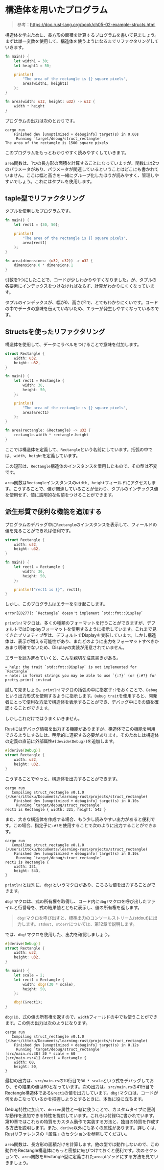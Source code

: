 # 構造体を用いたプログラム

> 参考：https://doc.rust-lang.org/book/ch05-02-example-structs.html

構造体を学ぶために、長方形の面積を計算するプログラムを書いて見ましょう。まずは単一変数を使用して、構造体を使うようになるまでリファクタリングしていきます。

```rust
fn main() {
    let width1 = 30;
    let height1 = 50;

    println!(
        "The area of the rectangle is {} square pixels",
        area(width1, height1)
    );
}

fn area(width: u32, height: u32) -> u32 {
    width * height
}
```

プログラムの出力は次のとおりです。

```none
cargo run
    Finished dev [unoptimized + debuginfo] target(s) in 0.00s
     Running `target/debug/struct_rectangle`
The area of the rectangle is 1500 square pixels
```

このプログラムをもっとわかりやすく読みやすくしていきます。

`area`関数は、1つの長方形の面積を計算することになっていますが、関数には2つのパラメータがあり、パラメータが関連しているということはどこにも書かれていません。ここは幅と高さを一緒にグループ化したほうが読みやすく、管理しやすいでしょう。これにはタプルを使用します。

## taple型でリファクタリング

タプルを使用したプログラムです。

```rust
fn main() {
    let rect1 = (30, 50);

    println!(
        "The area of the rectangle is {} square pixels",
        area(rect1)
    );
}

fn area(dimensions: (u32, u32)) -> u32 {
    dimensions.0 * dimensions.1
}
```

引数を1つにしたことで、コードが少しわかりやすくなりました。が、タプルの各要素にインデックスをつけなければならず、計算がわかりにくくなっています。

タプルのインデックスが、幅が0、高さが1で、とてもわかりにくいです。コードの中でデータの意味を伝えていないため、エラーが発生しやすくなっているのです。

## Structsを使ったリファクタリング

構造体を使用して、データにラベルをつけることで意味を付加します。

```rust
struct Rectangle {
    width: u32,
    height: u32,
}

fn main() {
    let rect1 = Rectangle {
        width: 30,
        height: 50,
    };

    println!(
        "The area of the rectangle is {} square pixels",
        area(&rect1)
    );
}

fn area(rectangle: &Rectangle) -> u32 {
    rectangle.width * rectangle.height
}
```

ここでは構造体を定義して、`Rectangle`という名前にしています。括弧の中では、`width, height`を定義しています。

この短形は、`Rectangle`構造体のインスタンスを借用したもので、その型は不変です。

`area`関数は`Rectangle`インスタンスの`width, height`フィールドにアクセスします。こうすることで、値が関連していることが伝わり、タプルのインデックス値を使用せず、値に説明的な名前をつけることができます。

## 派生形質で便利な機能を追加する

プログラムのデバッグ中に`Rectangle`のインスタンスを表示して、フィールドの値を見ることができれば便利です。

```rust
struct Rectangle {
    width: u32,
    height: u32,
}

fn main() {
    let rect1 = Rectangle {
        width: 30,
        height: 50,
    };

    println!("rect1 is {}", rect1);
}
```

しかし、このプログラムはエラーを引き起こします。

```none
error[E0277]: `Rectangle` doesn't implement `std::fmt::Display`
```

`println!`マクロは、多くの種類のフォーマットを行うことができますが、デフォルトではDisplayフォーマットを使用するように指示しています。これまで見てきたプリミティブ型は、デフォルトでDisplayを実装しています。しかし構造体は、表示が増える可能性があり、またどのように出力をフォーマットすべきかあまり明確でないため、Displayの実装が用意されていません。

エラーを読み進めていくと、こんな親切な注意書きがある。

```none
= help: the trait `std::fmt::Display` is not implemented for `Rectangle`
= note: in format strings you may be able to use `{:?}` (or {:#?} for pretty-print) instead
```

試して見ましょう。`println!`マクロの括弧の中に指定子`:?`をおくことで、`Debug`という出力形式を使用するように指示します。`Debug trait`を使用すると、開発者にとって便利な方法で構造体を表示することができ、デバッグ中にその値を確認することができます。

しかしこれだけではうまくいきません。

Rustにはデバッグ情報を出力する機能がありますが、構造体でこの機能を利用できるようにするには、明示的に選択する必要があります。そのためには構造体の定義の直前に外部属性`#[devide(Debug)]`を追加します。

```rust
#[derive(Debug)]
struct Rectangle {
    width: u32,
    height: u32,
}
```

こうすることでやっと、構造体を出力することができます。

```none
cargo run
   Compiling struct_rectangle v0.1.0 (/Users/ittoku/Documents/learning-rust/projects/struct_rectangle)
    Finished dev [unoptimized + debuginfo] target(s) in 0.10s
     Running `target/debug/struct_rectangle`
rect1 is Rectangle { width: 321, height: 543 }
```

また、大きな構造体を作成する場合、もう少し読みやすい出力があると便利です。この場合、指定子に`:#?`を使用することで次のように出力することができます。

```none
cargo run
   Compiling struct_rectangle v0.1.0 (/Users/ittoku/Documents/learning-rust/projects/struct_rectangle)
    Finished dev [unoptimized + debuginfo] target(s) in 0.10s
     Running `target/debug/struct_rectangle`
rect1 is Rectangle {
    width: 321,
    height: 543,
}
```

`println!`とは別に、`dbg!`というマクロがあり、こちらも値を出力することができます。

`dbg!`マクロは、式の所有権を取得し、コード内に`dbg!`マクロを呼び出したファイルと行番号を、式の結果値とともに表示し、値の所有権を返します。

> `dbg!`マクロを呼び出すと、標準出力のコンソールストリーム(stdout)に出力します。`stdout, stderr`については、第12章で説明します。

では、`dbg!`マクロを使用した、出力を確認しましょう。

```rust
#[derive(Debug)]
struct Rectangle {
    width: u32,
    height: u32,
}

fn main() {
    let scale = 2;
    let rect1 = Rectangle {
        width: dbg!(30 * scale),
        height: 50,
    };

    dbg!(&rect1);
}
```

`dbg!`は、式の値の所有権を返すので、`width`フィールドの中でも使うことができます。この例の出力は次のようになります。

```none
cargo run
   Compiling struct_rectangle v0.1.0 (/Users/ittoku/Documents/learning-rust/projects/struct_rectangle)
    Finished dev [unoptimized + debuginfo] target(s) in 0.12s
     Running `target/debug/struct_rectangle`
[src/main.rs:38] 30 * scale = 60
[src/main.rs:41] &rect1 = Rectangle {
    width: 60,
    height: 50,
}
```

最初の出力は、`src/main.rs`の10行目で`30 * scale`という式をデバッグしており、その結果の値は60となっています。次の出力は、`src/main.rs`の41行目でRectangle構造体である`&rect1`の値を出力しています。`dbg!`マクロは、コードが何をおこなっているかを把握しようとするときに、本当に役に立ちます。

Debug特性に加えて、`derive`属性と一緒に使うことで、カスタムタイプに便利な動作を追加できる特性を提供しています。これらは付録Cに書かれています。第10章ではこれらの特質をカスタム動作で実装する方法と、独自の特質を作成する方法を説明します。また、`derive`以外にも多くの属性があります。詳しくは、Rustリファレンスの「属性」のセクションを参照してください。

`area`関数は、長方形の面積だけを計算します。他の型では動作しないので、この動作をRectangle構造体にもっと密接に結びつけておくと便利です。次のセクションで、`area`関数をRectangle型に定義された`area`メソッドにする方法を見ていきましょう。

